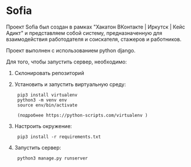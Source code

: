 # Sofia

Проект Sofia был создан в рамках "Хакатон ВКонтакте | Иркутск | Кейс Адикт" и представляем собой систему, предназначенную для взаимодействия работодателя и соискателя, стажеров и работников.

Проект выполнен с использованием python django.

Для того, чтобы запустить сервер, необходимо:

1. Склонировать репозиторий

2. Установить и запустить виртуальную среду:

        pip3 install virtualenv
        python3 -m venv env
        source env/bin/activate

        (подробнее https://python-scripts.com/virtualenv )

3. Настроить окружение: 

        pip3 install -r requirements.txt

4. Запустить сервер: 

        python3 manage.py runserver
        
